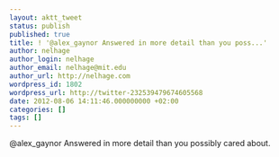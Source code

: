 ```yaml
---
layout: aktt_tweet
status: publish
published: true
title: ! '@alex_gaynor Answered in more detail than you poss...'
author: nelhage
author_login: nelhage
author_email: nelhage@mit.edu
author_url: http://nelhage.com
wordpress_id: 1802
wordpress_url: http://twitter-232539479674605568
date: 2012-08-06 14:11:46.000000000 +02:00
categories: []
tags: []
---
```

@alex_gaynor Answered in more detail than you possibly cared about.
